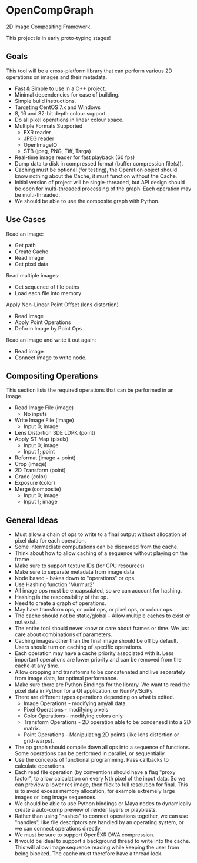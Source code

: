 # OpenCompGraph
2D Image Compositing Framework.

This project is in early proto-typing stages!

## Goals
This tool will be a cross-platform library that can perform various 2D operations on images and their metadata.

- Fast & Simple to use in a C++ project.
- Minimal dependencies for ease of building.
- Simple build instructions.
- Targeting CentOS 7.x and Windows
- 8, 16 and 32-bit depth colour support.
- Do all pixel operations in linear colour space.
- Multiple Formats Supported
  - EXR reader
  - JPEG reader
  - OpenImageIO
  - STB (jpeg, PNG, Tiff, Targa)
- Real-time image reader for fast playback (60 fps)
- Dump data to disk in compressed format (buffer compression file(s)).
- Caching must be optional (for testing), the  Operation object should know nothing about the Cache, it must function without the Cache.
- Initial version of project will be single-threaded, but API design should be open for multi-threaded processing of the graph. Each operation may be multi-threaded.
- We should be able to use the composite graph with Python.


## Use Cases
Read an image:
- Get path
- Create Cache
- Read image
- Get pixel data

Read multiple images:
- Get sequence of file paths
- Load each file into memory

Apply Non-Linear Point Offset (lens distortion)
- Read image
- Apply Point Operations
- Deform Image by Point Ops

Read an image and write it out again:
- Read image
- Connect image to write node.


## Compositing Operations

This section lists the required operations that can be performed in an image.

- Read Image File (image)
   - No inputs
- Write Image File (image)
  - Input 0; image
- Lens Distortion 3DE LDPK (point)
- Apply ST Map (pixels) 
  - Input 0; image
  - Input 1; point
- Reformat (image + point)
- Crop (image)
- 2D Transform (point)
- Grade (color)
- Exposure (color)
- Merge (composite)
  - Input 0; image
  - Input 1; image

## General Ideas
- Must allow a chain of ops to write to a final output without allocation of pixel data for each operation.
- Some intermediate computations can be discarded from the cache.
- Think about how to allow caching of a sequence without playing on the frame 
- Make sure to support texture IDs (for GPU resources)
- Make sure to separate metadata from image data
- Node based - bakes down to "operations" or ops.
- Use Hashing function 'Murmur2'
- All image ops must be encapsulated, so we can account for hashing.
- Hashing is the responsibility of the op.
- Need to create a graph of operations.
- May have transform ops, or point ops, or pixel ops, or colour ops.
- The cache should not be static/global - Allow multiple caches to exist or not exist.
- The entire tool should never know or care about frames or time. We just care about combinations of parameters.
- Caching images other than the final image should be off by default. Users should turn on caching of specific operations.
- Each operation may have a cache priority associated with it. Less important operations are lower priority and can be removed from the cache at any time.
- Allow cropping and transforms to be concatenated and live separately from image data, for optimal performance.
- Make sure there are Python Bindings for the library. We want to read the pixel data in Python for a Qt application, or NumPy/SciPy.
- There are different types operations depending on what is edited.
  - Image Operations - modifying any/all data.
  - Pixel Operations - modifying pixels
  - Color Operations - modifying colors only.
  - Transform Operations - 2D operation able to be condensed into a 2D matrix.
  - Point Operations - Manipulating 2D points (like lens distortion or grid-warps).
- The op graph should compile down all ops into a sequence of functions. Some operations can be performed in parallel, or sequentially.
- Use the concepts of functional programming. Pass callbacks to calculate operations.
- Each read file operation (by convention) should have a flag "proxy factor", to allow calculation on every Nth pixel of the input data. So we can preview a lower res image, then flick to full resolution for final. This is to avoid excess memory allocation, for example extremely large images or long image sequences.
- We should be able to use Python bindings or Maya nodes to dynamically create a auto-comp preview of render layers or playblasts.
- Rather than using "hashes" to connect operations together, we can use "handles", like file descriptors are handled by an operating system, or we can connect operations directly.
- We must be sure to support OpenEXR DWA compression.
- It would be ideal to support a background thread to write into the cache. This will allow image sequence reading while keeping the user from being blocked. The cache must therefore have a thread lock.
